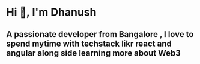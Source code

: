 <h1 align="left">Hi 👋, I'm Dhanush</h1>
<h2 align="left">A passionate developer from Bangalore , I love to spend mytime with techstack likr react and angular along side learning more about Web3</h2>


